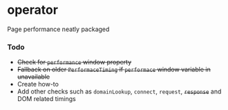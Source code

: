 # operator
Page performance neatly packaged

### Todo
- ~~Check for `performance` window property~~
- ~~Fallback on older `PerformaceTiming` if `performace` window variable in unavailable~~
- Create how-to
- Add other checks such as `domainLookup`, `connect`, `request`, ~~`response`~~ and DOM related timings
